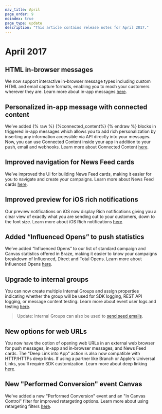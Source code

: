 ```yaml
---
nav_title: April
page_order: 9
noindex: true
page_type: update
description: "This article contains release notes for April 2017."
---
```


# April 2017

## HTML in-browser messages

We now support interactive in-browser message types including custom HTML and email capture formats, enabling you to reach your customers wherever they are. Learn more about in-app messages [here][48].

## Personalized in-app message with connected content

We’ve added {% raw %} {%connected_content%} {% endraw %} blocks in triggered in-app messages which allows you to add rich personalization by inserting any information accessible via API directly into your messages. Now, you can use Connected Content inside your app in addition to your push, email and webhooks. Learn more about Connected Content [here][34].

## Improved navigation for News Feed cards

We’ve improved the UI for building News Feed cards, making it easier for you to navigate and create your campaigns. Learn more about News Feed cards [here][33].

## Improved preview for iOS rich notifications

Our preview notifications on iOS now display Rich notifications giving you a clear view of exactly what you are sending out to your customers, down to the font size. Learn more about iOS Rich notifications [here][32].

## Added “Influenced Opens” to push statistics

We’ve added “Influenced Opens” to our list of standard campaign and Canvas statistics offered in Braze, making it easier to know your campaigns breakdown of Influenced, Direct and Total Opens. Learn more about Influenced Opens [here][31].

## Upgrade to internal groups

You can now create multiple Internal Groups and assign properties indicating whether the group will be used for SDK logging, REST API logging, or message content testing. Learn more about event user logs and testing [here][30].

> Update: Internal Groups can also be used to [send seed emails]({{site.baseurl}}/user_guide/administrative/app_settings/developer_console/#seed-groups).

## New options for web URLs

You now have the option of opening web URLs in an external web browser for push messages, in-app and in-browser messages, and News Feed cards. The "Deep Link into App" action is also now compatible with HTTP/HTTPs deep links. If using a partner like Branch or Apple's Universal Links, you'll require SDK customization. Learn more about deep linking [here][29].

## New "Performed Conversion" event Canvas

We've added a new "Performed Conversion" event and an "In Canvas Control" filter for improved retargeting options. Learn more about using retargeting filters [here][28].



[28]: {{site.baseurl}}/user_guide/engagement_tools/campaigns/ideas_and_strategies/retargeting_campaigns/#retargeting-campaigns
[29]: {{site.baseurl}}/user_guide/personalization_and_dynamic_content/deep_linking_to_in-app_content/#what-is-deep-linking
[30]: {{site.baseurl}}/user_guide/administrative/app_settings/developer_console/event_user_log_tab/#event-user-log-tab
[31]: {{site.baseurl}}/user_guide/data_and_analytics/influenced_opens/#influenced-opens
[32]: {{site.baseurl}}/developer_guide/platform_integration_guides/ios/push_notifications/integration/#ios-10-rich-notifications
[33]: {{site.baseurl}}/user_guide/engagement_tools/news_feed/creating_a_news_feed_item/#news-feed-cards
[34]: {{site.baseurl}}/user_guide/personalization_and_dynamic_content/connected_content/about_connected_content/
[48]: {{site.baseurl}}/user_guide/message_building_by_channel/in-app_messages/best_practices/
[98]:{{site.baseurl}}/user_guide/onboarding/platform_administrative_features/#authentication-rules
